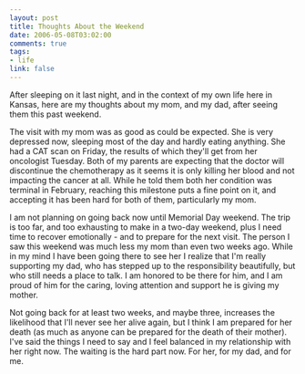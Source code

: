 ```yaml
--- 
layout: post
title: Thoughts About the Weekend
date: 2006-05-08T03:02:00
comments: true
tags:
- life
link: false
---
```

After sleeping on it last night, and in the context of my own life here in Kansas, here are my thoughts about my mom, and my dad, after seeing them this past weekend.

The visit with my mom was as good as could be expected. She is very depressed now, sleeping most of the day and hardly eating anything. She had a CAT scan on Friday, the results of which they'll get from her oncologist Tuesday. Both of my parents are expecting that the doctor will discontinue the chemotherapy as it seems it is only killing her blood and not impacting the cancer at all. While he told them both her condition was terminal in February, reaching this milestone puts a fine point on it, and accepting it has been hard for both of them, particularly my mom.

I am not planning on going back now until Memorial Day weekend. The trip is too far, and too exhausting to make in a two-day weekend, plus I need time to recover emotionally - and to prepare for the next visit. The person I saw this weekend was much less my mom than even two weeks ago. While in my mind I have been going there to see her I realize that I'm really supporting my dad, who has stepped up to the responsibility beautifully, but who still needs a place to talk. I am honored to be there for him, and I am proud of him for the caring, loving attention and support he is giving my mother.

Not going back for at least two weeks, and maybe three, increases the likelihood that I'll never see her alive again, but I think I am prepared for her death (as much as anyone can be prepared for the death of their mother). I've said the things I need to say and I feel balanced in my relationship with her right now. The waiting is the hard part now. For her, for my dad, and for me.
